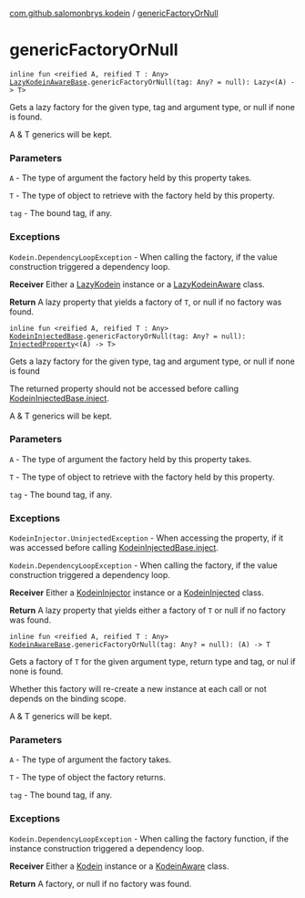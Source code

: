 [com.github.salomonbrys.kodein](index.md) / [genericFactoryOrNull](.)

# genericFactoryOrNull

`inline fun <reified A, reified T : Any> `[`LazyKodeinAwareBase`](-lazy-kodein-aware-base/index.md)`.genericFactoryOrNull(tag: Any? = null): Lazy<(A) -> T>`

Gets a lazy factory for the given type, tag and argument type, or null if none is found.

A &amp; T generics will be kept.

### Parameters

`A` - The type of argument the factory held by this property takes.

`T` - The type of object to retrieve with the factory held by this property.

`tag` - The bound tag, if any.

### Exceptions

`Kodein.DependencyLoopException` - When calling the factory, if the value construction triggered a dependency loop.

**Receiver**
Either a [LazyKodein](-lazy-kodein/index.md) instance or a [LazyKodeinAware](-lazy-kodein-aware.md) class.

**Return**
A lazy property that yields a factory of `T`, or null if no factory was found.

`inline fun <reified A, reified T : Any> `[`KodeinInjectedBase`](-kodein-injected-base/index.md)`.genericFactoryOrNull(tag: Any? = null): `[`InjectedProperty`](-injected-property/index.md)`<(A) -> T>`

Gets a lazy factory for the given type, tag and argument type, or null if none is found

The returned property should not be accessed before calling [KodeinInjectedBase.inject](-kodein-injected-base/inject.md).

A &amp; T generics will be kept.

### Parameters

`A` - The type of argument the factory held by this property takes.

`T` - The type of object to retrieve with the factory held by this property.

`tag` - The bound tag, if any.

### Exceptions

`KodeinInjector.UninjectedException` - When accessing the property, if it was accessed before calling [KodeinInjectedBase.inject](-kodein-injected-base/inject.md).

`Kodein.DependencyLoopException` - When calling the factory, if the value construction triggered a dependency loop.

**Receiver**
Either a [KodeinInjector](-kodein-injector/index.md) instance or a [KodeinInjected](-kodein-injected.md) class.

**Return**
A lazy property that yields either a factory of `T` or null if no factory was found.

`inline fun <reified A, reified T : Any> `[`KodeinAwareBase`](-kodein-aware-base/index.md)`.genericFactoryOrNull(tag: Any? = null): (A) -> T`

Gets a factory of `T` for the given argument type, return type and tag, or nul if none is found.

Whether this factory will re-create a new instance at each call or not depends on the binding scope.

A &amp; T generics will be kept.

### Parameters

`A` - The type of argument the factory takes.

`T` - The type of object the factory returns.

`tag` - The bound tag, if any.

### Exceptions

`Kodein.DependencyLoopException` - When calling the factory function, if the instance construction triggered a dependency loop.

**Receiver**
Either a [Kodein](-kodein/index.md) instance or a [KodeinAware](-kodein-aware.md) class.

**Return**
A factory, or null if no factory was found.


